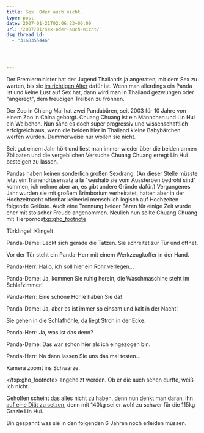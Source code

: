 ```yaml
---
title: Sex. Oder auch nicht.
type: post
date: 2007-01-21T02:06:23+00:00
url: /2007/01/sex-oder-auch-nicht/
dsq_thread_id:
  - "3168355446"




---
```

Der Premierminister hat der Jugend Thailands ja angeraten, mit dem Sex zu warten, bis sie [im richtigen Alter][1] dafür ist. Wenn man allerdings ein Panda ist und keine Lust auf Sex hat, dann wird man in Thailand gezwungen oder "angeregt", dem freudigen Treiben zu fröhnen.

Der Zoo in Chiang Mai hat zwei Pandabären, seit 2003 für 10 Jahre von einem Zoo in China geborgt. Chuang Chuang ist ein Männchen und Lin Hui ein Weibchen. Nun sähe es doch super progressiv und wissenschaftlich erfolgreich aus, wenn die beiden hier in Thailand kleine Babybärchen werfen würden. Dummerweise nur wollen sie nicht.

Seit gut einem Jahr hört und liest man immer wieder über die beiden armen Zölibaten und die vergeblichen Versuche Chuang Chuang erregt Lin Hui besteigen zu lassen.

Pandas haben keinen sonderlich großen Sexdrang. (An dieser Stelle müsste jetzt ein Tränendrüsensatz a la "weshalb sie vom Aussterben bedroht sind" kommen, ich nehme aber an, es gibt andere Gründe dafür.) Vergangenes Jahr wurden sie mit großem Brimborium verheiratet, hatten aber in der Hochzeitnacht offenbar keinerlei menschlich logisch auf Hochzeiten folgende Gelüste. Auch eine Trennung beider Bären für einige Zeit wurde eher mit stoischer Freude angenommen. Neulich nun sollte Chuang Chuang mit Tierpornos<txp:gho_footnote>

Türklingel: Klingelt

Panda-Dame: Leckt sich gerade die Tatzen. Sie schreitet zur Tür und öffnet.

Vor der Tür steht ein Panda-Herr mit einem Werkzeugkoffer in der Hand.

Panda-Herr: Hallo, ich soll hier ein Rohr verlegen...

Panda-Dame: Ja, kommen Sie ruhig herein, die Waschmaschine steht im Schlafzimmer!

Panda-Herr: Eine schöne Höhle haben Sie da!

Panda-Dame: Ja, aber es ist immer so einsam und kalt in der Nacht!

Sie gehen in die Schlafhöhle, da liegt Stroh in der Ecke.

Panda-Herr: Ja, was ist das denn?

Panda-Dame: Das war schon hier als ich eingezogen bin.

Panda-Herr: Na dann lassen Sie uns das mal testen...

Kamera zoomt ins Schwarze.

</txp:gho_footnote> angeheizt werden. Ob er die auch sehen durfte, weiß ich nicht.

Geholfen scheint das alles nicht zu haben, denn nun denkt man daran, ihn [auf eine Diät zu setzen][2], denn mit 140kg sei er wohl zu schwer für die 115kg Grazie Lin Hui.

Bin gespannt was sie in den folgenden 6 Jahren noch erleiden müssen.

 [1]: http://www.nationmultimedia.com/2007/01/12/national/national_30023932.php
 [2]: http://www.nationmultimedia.com/breakingnews/read.php?newsid=30024100
